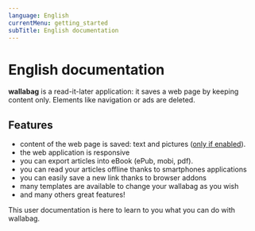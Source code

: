 ```yaml
---
language: English
currentMenu: getting_started
subTitle: English documentation
---
```


# English documentation

**wallabag** is a read-it-later application: it saves a web page by keeping content only. Elements like navigation or ads are deleted.

## Features

* content of the web page is saved: text and pictures ([only if enabled](Administrator/Hidden_options.md)).
* the web application is responsive
* you can export articles into eBook (ePub, mobi, pdf).
* you can read your articles offline thanks to smartphones applications
* you can easily save a new link thanks to browser addons
* many templates are available to change your wallabag as you wish
* and many others great features!

This user documentation is here to learn to you what you can do with wallabag.
